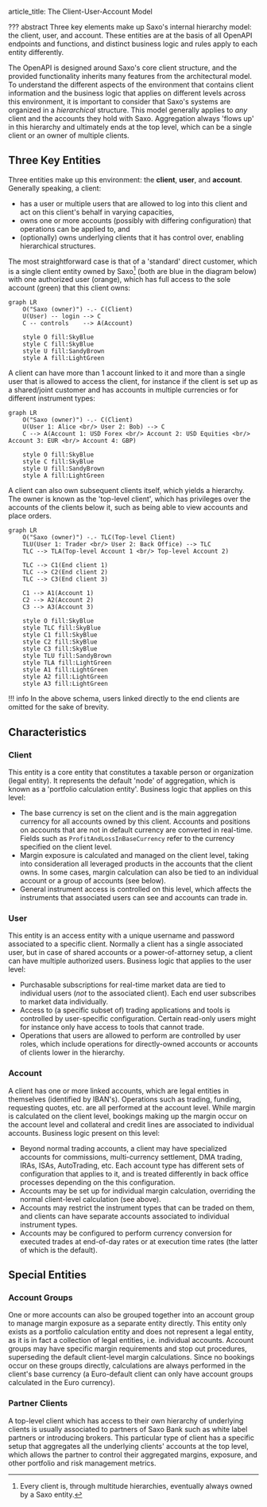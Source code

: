 article_title: The Client-User-Account Model

??? abstract
    Three key elements make up Saxo's internal hierarchy model: the client, user, and account. These entities are at the basis of all OpenAPI endpoints and functions, and distinct business logic and rules apply to each entity differently.

The OpenAPI is designed around Saxo's core client structure, and the provided functionality inherits many features from the architectural model. To understand the different aspects of the environment that contains client information and the business logic that applies on different levels across this environment, it is important to consider that Saxo's systems are organized in a *hierarchical* structure. This model generally applies to *any* client and the accounts they hold with Saxo. Aggregation always 'flows up' in this hierarchy and ultimately ends at the top level, which can be a single client or an owner of multiple clients.

## Three Key Entities

Three entities make up this environment: the **client**, **user**, and **account**. Generally speaking, a client:

- has a user or multiple users that are allowed to log into this client and act on this client's behalf in varying capacities,
- owns one or more accounts (possibly with differing configuration) that operations can be applied to, and
- (optionally) owns underlying clients that it has control over, enabling hierarchical structures.

The most straightforward case is that of a 'standard' direct customer, which is a single client entity owned by Saxo[^1] (both are blue in the diagram below) with one authorized user (orange), which has full access to the sole account (green) that this client owns:

[^1]: Every client is, through multitude hierarchies, eventually always owned by a Saxo entity.

```mermaid
graph LR
    O("Saxo (owner)") -.- C(Client)
    U(User) -- login --> C
    C -- controls    --> A(Account)

    style O fill:SkyBlue
    style C fill:SkyBlue
    style U fill:SandyBrown
    style A fill:LightGreen
```

A client can have more than 1 account linked to it and more than a single user that is allowed to access the client, for instance if the client is set up as a shared/joint customer and has accounts in multiple currencies or for different instrument types:

```mermaid
graph LR
    O("Saxo (owner)") -.- C(Client)
    U(User 1: Alice <br/> User 2: Bob) --> C
    C --> A(Account 1: USD Forex <br/> Account 2: USD Equities <br/> Account 3: EUR <br/> Account 4: GBP)

    style O fill:SkyBlue
    style C fill:SkyBlue
    style U fill:SandyBrown
    style A fill:LightGreen
```

A client can also own subsequent clients itself, which yields a hierarchy. The owner is known as the 'top-level client', which has privileges over the accounts of the clients below it, such as being able to view accounts and place orders.

```mermaid
graph LR
    O("Saxo (owner)") -.- TLC(Top-level Client)
    TLU(User 1: Trader <br/> User 2: Back Office) --> TLC
    TLC --> TLA(Top-level Account 1 <br/> Top-level Account 2)

    TLC --> C1(End client 1)
    TLC --> C2(End client 2)
    TLC --> C3(End client 3)

    C1 --> A1(Account 1)
    C2 --> A2(Account 2)
    C3 --> A3(Account 3)

    style O fill:SkyBlue
    style TLC fill:SkyBlue
    style C1 fill:SkyBlue
    style C2 fill:SkyBlue
    style C3 fill:SkyBlue
    style TLU fill:SandyBrown
    style TLA fill:LightGreen
    style A1 fill:LightGreen
    style A2 fill:LightGreen
    style A3 fill:LightGreen
```

!!! info
    In the above schema, users linked directly to the end clients are omitted for the sake of brevity.

## Characteristics

### Client

This entity is a core entity that constitutes a taxable person or organization (legal entity). It represents the default 'node' of aggregation, which is known as a 'portfolio calculation entity'. Business logic that applies on this level:

- The base currency is set on the client and is the main aggregation currency for all accounts owned by this client. Accounts and positions on accounts that are not in default currency are converted in real-time. Fields such as `ProfitAndLossInBaseCurrency` refer to the currency specified on the client level.
- Margin exposure is calculated and managed on the client level, taking into consideration all leveraged products in the accounts that the client owns. In some cases, margin calculation can also be tied to an individual account or a group of accounts (see below).
- General instrument access is controlled on this level, which affects the instruments that associated users can see and accounts can trade in.

### User

This entity is an access entity with a unique username and password associated to a specific client. Normally a client has a single associated user, but in case of shared accounts or a power-of-attorney setup, a client can have multiple authorized users. Business logic that applies to the user level:

- Purchasable subscriptions for real-time market data are tied to individual users (*not* to the associated client). Each end user subscribes to market data individually.
- Access to (a specific subset of) trading applications and tools is controlled by user-specific configuration. Certain read-only users might for instance only have access to tools that cannot trade.
- Operations that users are allowed to perform are controlled by user roles, which include operations for directly-owned accounts or accounts of clients lower in the hierarchy.

### Account

A client has one or more linked accounts, which are legal entities in themselves (identified by IBAN's). Operations such as trading, funding, requesting quotes, etc. are all performed at the account level. While margin is calculated on the client level, bookings making up the margin occur on the account level and collateral and credit lines are associated to individual accounts. Business logic present on this level:

- Beyond normal trading accounts, a client may have specialized accounts for commissions, multi-currency settlement, DMA trading, IRAs, ISAs, AutoTrading, etc. Each account type has different sets of configuration that applies to it, and is treated differently in back office processes depending on the this configuration.
- Accounts may be set up for individual margin calculation, overriding the normal client-level calculation (see above).
- Accounts may restrict the instrument types that can be traded on them, and clients can have separate accounts associated to individual instrument types.
- Accounts may be configured to perform currency conversion for executed trades at end-of-day rates or at execution time rates (the latter of which is the default).

## Special Entities

### Account Groups

One or more accounts can also be grouped together into an account group to manage margin exposure as a separate entity directly. This entity only exists as a portfolio calculation entity and does not represent a legal entity, as it is in fact a collection of legal entities, i.e. individual accounts. Account groups may have specific margin requirements and stop out procedures, superseding the default client-level margin calculations. Since no bookings occur on these groups directly, calculations are always performed in the client's base currency (a Euro-default client can only have account groups calculated in the Euro currency).

### Partner Clients

A top-level client which has access to their own hierarchy of underlying clients is usually associated to partners of Saxo Bank such as white label partners or introducing brokers. This particular type of client has a specific setup that aggregates all the underlying clients' accounts at the top level, which allows the partner to control their aggregated margins, exposure, and other portfolio and risk management metrics.